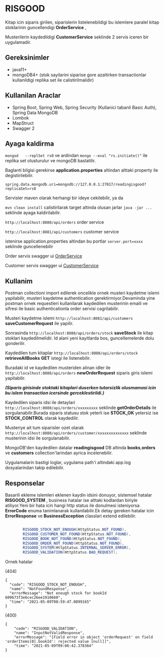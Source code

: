 # RISGOOD

Kitap icin siparis girilen, siparislerin listelenebildigi bu islemlere paralel kitap stoklarinin guncellendigi **OrderService** ,

Musterilerin kaydedildigi **CustomerService** seklinde 2 servis iceren bir uygulamadir.

## Gereksinimler
* java11+
* mongoDB4+ (stok sayilarini siparise gore azaltirken transactionlar kullanildigi replika set ile calistirilmalidir)

## Kullanilan Araclar

* Spring Boot, Spring Web, Spring Security (Kullanici tabanli Basic Auth), Spring Data MongoDB
* Lombok
* MapStruct
* Swagger 2


## Ayaga kaldirma
`mongod   --replSet rs0` ve ardindan `mongo --eval "rs.initiate()"` ile replika set olusturulur ve mongoDB baslatilir.

Baglanti bilgisi gerekirse **application.properties** altindan alttaki property ile degistirilebilir.

`spring.data.mongodb.uri=mongodb://127.0.0.1:27017/readingisgood?replicaSet=rs0`

Servisler maven olarak herhangi bir ideye cekilebilir, ya da

`mvn clean install` calistirilarak target altinda olusan jarlar `java -jar ...` seklinde ayaga kaldirilabilir.

`http://localhost:8080/api/orders` order service

`http://localhost:8081/api/customers` customer service

istenirse application.properties altindan bu portlar `server.port=xxxx` seklinde guncellenebilir

Order servis swagger ui [OrderService](http://localhost:8080/swagger-ui.html)

Customer servis swagger ui [CustomerService](http://localhost:8081/swagger-ui.html)


## Kullanim

Postman collectioni import edilerek oncelikle ornek musteri kaydetme islemi yapilabilir, musteri kaydetme authentication gerektirmiyor.Devaminda yine postman ornek requestleri kullanilarak kaydedilen musterinin emaili ve sifresi ile basic authenticationla order servisi cagrilabilir.


Musteri kaydetme islemi `http://localhost:8081/api/customers` **saveCustomerRequest** ile yapilir.

Sonrasinda `http://localhost:8080/api/orders/stock` **saveStock** ile kitap stoklari kaydedilmelidir. Id alani yeni kayitlarda bos, guncellemelerde dolu gonderilir. 

Kaydedilen tum kitaplar `http://localhost:8080/api/orders/stock` **retrieveAllBooks** **GET** istegi ile listenebilir.

Buradaki id ve kaydedilen musteriden alinan idler ile `http://localhost:8080/api/orders` **newOrderRequest** siparis giris islemi yapilabilir.

**_(Siparis girisinde stoktaki kitaplari duserken tutarsizlik olusmamasi icin bu islem transaction icersinde gerceklestirildi.)_**

Kaydedilen siparis idsi ile detaylari `http://localhost:8080/api/orders/xxxxxxxxx` seklinde **getOrderDetails** ile sorgulanabilir.Burada siparis statusu stok yeterli ise **STOCK_OK** yetersiz ise **STOCK_CONTROL** olarak kaydedilir.

Musteriye ait tum siparisler ozet olarak `http://localhost:8080/api/orders/customer/xxxxxxxxxxxxxx` seklinde musterinin idsi ile sorgulanabilir.

MongoDB'den kaydedilen datalar **readingisgood** DB altinda **books**,**orders** ve **customers** collection'larindan ayrica incelenebilir. 

Uygulamalarin bastigi loglar, uygulama path'i altindaki app.log dosyalarindan takip edilebilir.

## Responselar
Basarili ekleme islemleri eklenen kaydin idsini donuyor, sistemsel hatalar **RISGOOD_SYSTEM** , business hatalar ise alttaki kodlardan biriyle atiliyor.Yeni bir hata icin hangi http status ile donulmesi isteniyorsa **ErrorCode** enuma tanimlanarak kullanilabilir.Ek detay gereken hatalar icin **ErrorResponse** ve **BusinessException** classlari extend edilebilir.

```java
   
        RISGOOD_STOCK_NOT_ENOUGH(HttpStatus.NOT_FOUND),
        RISGOOD_CUSTOMER_NOT_FOUND(HttpStatus.NOT_FOUND),
        RISGOOD_BOOK_NOT_FOUND(HttpStatus.NOT_FOUND),
        RISGOOD_ORDER_NOT_FOUND(HttpStatus.NOT_FOUND),
        RISGOOD_SYSTEM(HttpStatus.INTERNAL_SERVER_ERROR),
        RISGOOD_VALIDATION(HttpStatus.BAD_REQUEST);
  ```
  Ornek hatalar
  
  (404)
   
  ```
  {
    "code": "RISGOOD_STOCK_NOT_ENOUGH",
    "name": "NotFoundResponse",
    "errorMessage": "Not enough stock for bookId 609673f3e6cec26ee1910660",
    "time": "2021-05-09T08:59:47.0899165"
}
```

(400)

```
{
    "code": "RISGOOD_VALIDATION",
    "name": "InputNotValidResponse",
    "errorMessage": "[Field error in object 'orderRequest' on field 'orderItems[0].bookId': rejected value [null]]",
    "time": "2021-05-09T09:06:42.378364"
}
  ```
